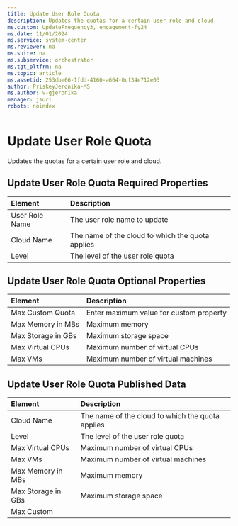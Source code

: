```yaml
---
title: Update User Role Quota
description: Updates the quotas for a certain user role and cloud.
ms.custom: UpdateFrequency3, engagement-fy24
ms.date: 11/01/2024
ms.service: system-center
ms.reviewer: na
ms.suite: na
ms.subservice: orchestrator
ms.tgt_pltfrm: na
ms.topic: article
ms.assetid: 253dbe66-1fdd-4160-a664-0cf34e712e03
author: PriskeyJeronika-MS
ms.author: v-gjeronika
manager: jsuri
robots: noindex
---
```

# Update User Role Quota

Updates the quotas for a certain user role and cloud.

## Update User Role Quota Required Properties

| Element   | Description   
|:---|:---|
| User Role Name | The user role name to update   |   
| Cloud Name   | The name of the cloud to which the quota applies |   
| Level   | The level of the user role quota   |   

## Update User Role Quota Optional Properties

| Element   | Description   |
|:---|:---|
| Max Custom Quota   | Enter maximum value for custom property |   
| Max Memory in MBs  | Maximum memory   |   
| Max Storage in GBs | Maximum storage space   |   
| Max Virtual CPUs   | Maximum number of virtual CPUs   |   
| Max VMs   | Maximum number of virtual machines   |   

## Update User Role Quota Published Data

| Element   | Description   |
|:---|:---|
| Cloud Name   | The name of the cloud to which the quota applies |   
| Level   | The level of the user role quota   |   
| Max Virtual CPUs   | Maximum number of virtual CPUs   |   
| Max VMs   | Maximum number of virtual machines   |   
| Max Memory in MBs  | Maximum memory   |   
| Max Storage in GBs | Maximum storage space   |   
| Max Custom   |   |
